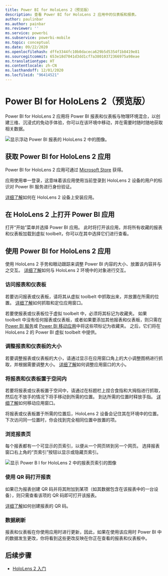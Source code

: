 ```yaml
---
title: Power BI for HoloLens 2（预览版）
description: 查看 Power BI for HoloLens 2 应用中的仪表板和报表。
author: paulinbar
ms.author: painbar
ms.reviewer: ''
ms.service: powerbi
ms.subservice: powerbi-mobile
ms.topic: conceptual
ms.date: 09/22/2020
ms.openlocfilehash: dffe3344fc10b0daceca629b5d5354f1b8419e81
ms.sourcegitcommit: 653e18d7041d3dd1cf7a38010372366975a98eae
ms.translationtype: HT
ms.contentlocale: zh-CN
ms.lasthandoff: 12/01/2020
ms.locfileid: "96414521"
---
```

# <a name="power-bi-for-hololens-2-preview"></a>Power BI for HoloLens 2（预览版）
Power BI for HoloLens 2 应用将 Power BI 报表和仪表板与物理环境混合，以创建三维、沉浸式的免动手体验，你可以在该环境中移动，并在需要时随时随地获取相关数据。

![显示浮动 Power BI 报表的 HoloLens 2 中的图像。](media/mobile-hololens2-app/power-bi-hololens2-floating-reports.png)

## <a name="get-the-power-bi-app-for-hololens-2"></a>获取 Power BI for HoloLens 2 应用 

Power BI for HoloLens 2 应用可通过 [Microsoft Store](https://go.microsoft.com/fwlink/?linkid=526478) 获得。

应用使用单一登录，这意味着该应用使用当前登录到 HoloLens 2 设备的用户的标识对 Power BI 服务进行身份验证。

[详细了解](/hololens/holographic-store-apps)如何在 HoloLens 2 设备上安装应用。

## <a name="open-the-power-bi-app-on-your-hololens-2"></a>在 HoloLens 2 上打开 Power BI 应用

打开“开始”菜单并选择 Power BI 应用。 此时将打开该应用，并将所有收藏的报表和仪表板加载到虚拟 toolbelt，你可以在其中选择它们进行查看。

## <a name="using-the-power-bi-app-for-hololens-2"></a>使用 Power BI for HoloLens 2 应用

使用 HoloLens 2 手势和眼动跟踪来调整 Power BI 内容的大小、放置该内容并与之交互。 [详细了解](/hololens/hololens2-basic-usage)如何与 HoloLens 2 环境中的对象进行交互。

### <a name="access-reports-and-dashboards"></a>访问报表和仪表板

若要访问报表或仪表板，请将其从虚拟 toolbelt 中抓取出来，并放置在所需的位置。 [详细了解](/hololens/hololens2-basic-usage#moving-holograms)如何抓取和定位应用窗口。

若要使报表或仪表板位于虚拟 toolbelt 中，必须将其标记为收藏夹。 如果 toolbelt 中没有任何报表或仪表板，或者如果要添加其他报表和仪表板，则只需在 [Power BI 服务](../end-user-favorite.md)或 [Power BI 移动应用](mobile-apps-favorites.md)中将这些项标记为收藏夹。 之后，它们将在 HoloLens 2 的 Power BI 虚拟 toolbelt 中提供。

### <a name="resize-reports-and-dashboards"></a>调整报表和仪表板的大小

若要调整报表或仪表板的大小，请通过显示在应用窗口角上的大小调整图柄进行抓取，并根据需要调整大小。 [详细了解](/hololens/hololens2-basic-usage#resizing-holograms)如何调整应用窗口的大小。

### <a name="position-reports-and-dashboards-in-space"></a>将报表和仪表板置于空间内

若要将报表或仪表板置于空间中，请通过在标题栏上捏合食指和大拇指进行抓取，然后在不放手的情况下将手移动到所需的位置。 到达所需的位置时释放手指。 [详细了解](/hololens/hololens2-basic-usage#moving-holograms)如何移动应用窗口。

将报表或仪表板置于所需的位置后，HoloLens 2 设备会记住其在环境中的位置。 下次访问同一位置时，你会找到完全相同位置中放置的项。

### <a name="browse-report-pages"></a>浏览报表页

每个报表都有一个可显示的页索引，以便从一个网页转到另一个网页。 选择报表窗口右上角的“页索引”按钮以显示或隐藏页索引。

![显示 Power B I for HoloLens 2 中的报表页索引的图像](media/mobile-hololens2-app/power-bi-hololens2-browse-report-pages.png)

### <a name="open-reports-with-qr-codes"></a>使用 QR 码打开报表

如果已为报表创建 QR 码并将其附加到某项（如其数据包含在该报表中的一台设备），则只需查看该项的 QR 码即可打开该报表。

[详细了解](../../create-reports/service-create-qr-code-for-report.md)如何创建报表的 QR 码。

### <a name="data-refresh"></a>数据刷新

报表和仪表板在你使用应用时进行更新，因此，如果在使用该应用时 Power BI 中的数据发生更改，你将看到这些更改反映在你正在查看的报表和仪表板中。

## <a name="next-steps"></a>后续步骤

* [HoloLens 2 入门](/hololens/hololens2-basic-usage)